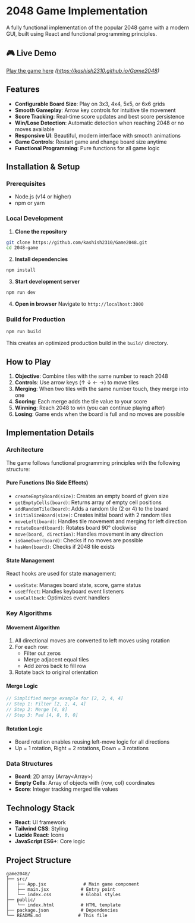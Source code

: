 # 2048 Game Implementation

A fully functional implementation of the popular 2048 game with a modern GUI, built using React and functional programming principles.

## 🎮 Live Demo

[Play the game here](#) *(https://kashish2310.github.io/Game2048)*

## Features

- **Configurable Board Size**: Play on 3x3, 4x4, 5x5, or 6x6 grids
- **Smooth Gameplay**: Arrow key controls for intuitive tile movement
- **Score Tracking**: Real-time score updates and best score persistence
- **Win/Lose Detection**: Automatic detection when reaching 2048 or no moves available
- **Responsive UI**: Beautiful, modern interface with smooth animations
- **Game Controls**: Restart game and change board size anytime
- **Functional Programming**: Pure functions for all game logic

## Installation & Setup

### Prerequisites
- Node.js (v14 or higher)
- npm or yarn

### Local Development

1. **Clone the repository**
```bash
git clone https://github.com/kashish2310/Game2048.git
cd 2048-game
```

2. **Install dependencies**
```bash
npm install
```

3. **Start development server**
```bash
npm run dev
```

4. **Open in browser**
Navigate to `http://localhost:3000`

### Build for Production

```bash
npm run build
```

This creates an optimized production build in the `build/` directory.

## How to Play

1. **Objective**: Combine tiles with the same number to reach 2048
2. **Controls**: Use arrow keys (↑ ↓ ← →) to move tiles
3. **Merging**: When two tiles with the same number touch, they merge into one
4. **Scoring**: Each merge adds the tile value to your score
5. **Winning**: Reach 2048 to win (you can continue playing after)
6. **Losing**: Game ends when the board is full and no moves are possible

## Implementation Details

### Architecture

The game follows functional programming principles with the following structure:

#### Pure Functions (No Side Effects)

- `createEmptyBoard(size)`: Creates an empty board of given size
- `getEmptyCells(board)`: Returns array of empty cell positions
- `addRandomTile(board)`: Adds a random tile (2 or 4) to the board
- `initializeBoard(size)`: Creates initial board with 2 random tiles
- `moveLeft(board)`: Handles tile movement and merging for left direction
- `rotateBoard(board)`: Rotates board 90° clockwise
- `move(board, direction)`: Handles movement in any direction
- `isGameOver(board)`: Checks if no moves are possible
- `hasWon(board)`: Checks if 2048 tile exists

#### State Management

React hooks are used for state management:
- `useState`: Manages board state, score, game status
- `useEffect`: Handles keyboard event listeners
- `useCallback`: Optimizes event handlers

### Key Algorithms

#### Movement Algorithm
1. All directional moves are converted to left moves using rotation
2. For each row:
   - Filter out zeros
   - Merge adjacent equal tiles
   - Add zeros back to fill row
3. Rotate back to original orientation

#### Merge Logic
```javascript
// Simplified merge example for [2, 2, 4, 4]
// Step 1: Filter [2, 2, 4, 4]
// Step 2: Merge [4, 8]
// Step 3: Pad [4, 8, 0, 0]
```

#### Rotation Logic
- Board rotation enables reusing left-move logic for all directions
- Up = 1 rotation, Right = 2 rotations, Down = 3 rotations

### Data Structures

- **Board**: 2D array (Array<Array<number>>)
- **Empty Cells**: Array of objects with {row, col} coordinates
- **Score**: Integer tracking merged tile values

## Technology Stack

- **React**: UI framework
- **Tailwind CSS**: Styling
- **Lucide React**: Icons
- **JavaScript ES6+**: Core logic

## Project Structure

```
game2048/
├── src/
│   ├── App.jsx              # Main game component
│   ├── main.jsx            # Entry point
│   └── index.css           # Global styles
├── public/
│   └── index.html          # HTML template
├── package.json            # Dependencies
└── README.md              # This file
```
